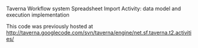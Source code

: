 Taverna Workflow system Spreadsheet Import Activity: data model and execution implementation

This code was previously hosted at http://taverna.googlecode.com/svn/taverna/engine/net.sf.taverna.t2.activities/
